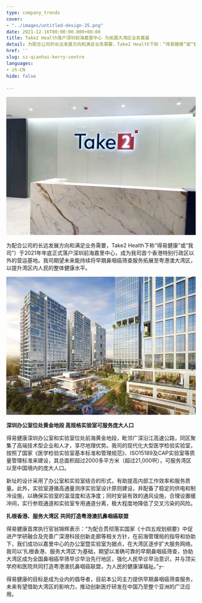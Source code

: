 ```yaml
---
type: company_trends
cover:
- "../images/untitled-design-35.png"
date: 2021-12-16T00:00:00.000+08:00
title: Take2 Health落户深圳前海嘉里中心 为拓展大湾区业务奠基
detail: 为配合公司的长远发展方向和满足业务需要，Take2 Health下称：“得易健康”或“我司”）于2021年年底正式落户深圳前海嘉里中心，成为我司首个香港特别行政区以外的营运基地。我司期望未来能持续将早期鼻咽癌筛查服务拓展至粤港澳大湾区，以提升湾区内人民的整体健康水平。
href: ''
slug: sz-qianhai-kerry-centre
languages:
- zh-CN
hide: false

---
```

![](../images/2.jpg)

为配合公司的长远发展方向和满足业务需要，Take2 Health下称“得易健康”或“我司”）于2021年年底正式落户深圳前海嘉里中心，成为我司首个香港特别行政区以外的营运基地。我司期望未来能持续将早期鼻咽癌筛查服务拓展至粤港澳大湾区，以提升湾区内人民的整体健康水平。

![](../images/1.jpg)

**深圳办公室位处黄金地段 高规格实验室可服务庞大人口**

得易健康深圳办公室和实验室位处前海黄金地段，毗邻广深沿江高速公路，同区聚集了高端技术型企业和人才，享尽地理优势。我司的现代化大型医学检验实验室，按照了国家《医学检验实验室基本标准和管理规范》、ISO15189及CAP实验室等质量管理标准来建设，其总面积超过2000多平方米（超过21,000呎），可服务湾区以至中国境内的庞大人口。

新址的设计采用了办公室和实验室结合的形式，有助提高内部工作效率和服务质量。此外，实验室遵循高通量测序实验室设计原则建设，并配备了稳定的供电和制冷设施，以确保实验室的温湿度和洁净度；同时安装有效的通风设施，合理设置缓冲间，实行参观通道和实验室专用通道分离，极大程度地降低了交叉污染的风险。

**扎根香港、服务大湾区 共同打造粤港澳抗鼻咽癌联盟**

得易健康首席执行官翁锦辉表示：“为配合贯彻落实国家《十四五规划纲要》中促进产学研融合及完善广深港科技创新走廊等相关方针，在前海管理局的指导和协助下，我们成功以嘉里中心的办公室暨实验室为据点，在大湾区逐步扩大服务网络。我司以‘扎根香港、服务大湾区’为基础，期望以准确可靠的早期鼻咽癌筛查，协助大湾区成为全国鼻咽癌早筛早诊早治先行地区，强化人民早诊早治意识，并与顶尖学府和医院共同打造粤港澳抗鼻咽癌联盟，为人民的健康谋福祉。”~~」~~

得易健康的目标是成为业内的倡导者，目前本公司主力提供早期鼻咽癌筛查服务，未来有望借助大湾区的影响力，推动创新医疗研发在中国乃至整个亚洲的广泛应用。